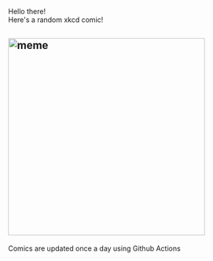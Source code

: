 Hello there! <br>Here's a random xkcd comic!<br>
## <img src="https://imgs.xkcd.com/comics/scenario_4.png" alt="meme" width="400"/><br>
Comics are updated once a day using Github Actions